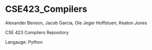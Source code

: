 # CSE423_Compilers
Alexander Benson, Jacob Garcia, Ole Jeger Hoffstuen, Keaton Jones

CSE 423 Compilers Repository

Langauge: Python
